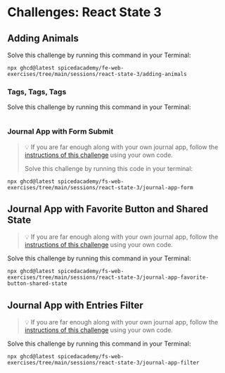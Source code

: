 # Challenges: React State 3

## Adding Animals

Solve this challenge by running this command in your Terminal:

```
npx ghcd@latest spicedacademy/fe-web-exercises/tree/main/sessions/react-state-3/adding-animals
```

### Tags, Tags, Tags

Solve this challenge by running this command in your Terminal:

```npx ghcd@latest spicedacademy/fs/web/exercises/tree/main/session/react-state-3/tags
```

### Journal App with Form Submit

> 💡 If you are far enough along with your own journal app, follow the
> [instructions of this challenge](https://github.com/spicedacademy/fs-web-exercises/tree/main/sessions/react-state-3/journal-app-form#readme)
> using your own code.
>
> Solve this challenge by running this code in your terminal:

```
npx ghcd@latest spicedacademy/fs-web-exercises/tree/main/sessions/react-state-3/journal-app-form
```

## Journal App with Favorite Button and Shared State

> 💡 If you are far enough along with your own journal app, follow the
> [instructions of this challenge](https://github.com/spicedacademy/fs-web-exercises/tree/main/sessions/react-state-3/journal-app-favorite-button-shared-state#readme)
> using your own code.

Solve this challenge by running this command in your Terminal:

```
npx ghcd@latest spicedacademy/fs-web-exercises/tree/main/sessions/react-state-3/journal-app-favorite-button-shared-state
```

## Journal App with Entries Filter

> 💡 If you are far enough along with your own journal app, follow the
> [instructions of this challenge](https://github.com/spicedacademy/fs-web-exercises/tree/main/sessions/react-state-3/journal-app-filter#readme)
> using your own code.

Solve this challenge by running this command in your Terminal:

```
npx ghcd@latest spicedacademy/fs-web-exercises/tree/main/sessions/react-state-3/journal-app-filter
```